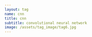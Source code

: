 ```yaml
---
layout: tag
name: cnn
title: cnn
subtitle: convolutional neural network
image: /assets/tag_image/tag6.jpg
---
```

